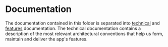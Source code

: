 # Documentation

The documentation contained in this folder is separated into [technical](./technical/README.md) and [features](./features/README.md) documentation. The technical documentation contains a description of the most relevant architectural conventions that help us form, maintain and deliver the app's features.
